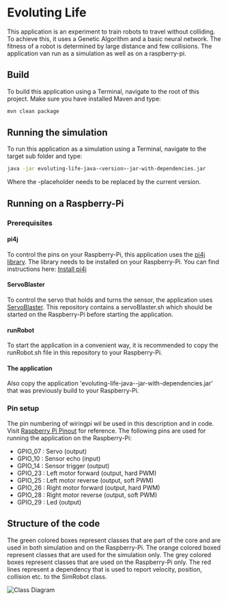 # Evoluting Life
This application is an experiment to train robots to travel without colliding. To achieve this, it uses 
a Genetic Algorithm and a basic neural network. The fitness of a robot is determined by large distance 
and few collisions. The application van run as a simulation as well as on a raspberry-pi.
## Build
To build this application using a Terminal, navigate to the root of this project. Make sure you have 
installed Maven and type:
```bash
mvn clean package
```
## Running the simulation
To run this application as a simulation using a Terminal, navigate to the target
sub folder and type:
```bash
java -jar evoluting-life-java-<version>-jar-with-dependencies.jar
```
Where the <version>-placeholder needs to be replaced by the current version.
## Running on a Raspberry-Pi
### Prerequisites
#### pi4j
To control the pins on your Raspberry-Pi, this application uses the
[pi4j library](http://pi4j.com/index.html). The library needs to be installed on
your Raspberry-Pi. You can find instructions here: [Install pi4j](http://pi4j.com/install.html)
#### ServoBlaster
To control the servo that holds and turns the sensor, the application uses
[ServoBlaster](https://github.com/richardghirst/PiBits/tree/master/ServoBlaster).
This repository contains a servoBlaster.sh which should be started on the Raspberry-Pi before 
starting the application.
#### runRobot
To start the application in a convenient way, it is recommended to copy the runRobot.sh file
in this repository to your Raspberry-Pi.
#### The application
Also copy the application 'evoluting-life-java-<version>-jar-with-dependencies.jar' that
was previously build to your Raspberry-Pi.
### Pin setup
The pin numbering of wiringpi wil be used in this description and in code. Visit
[Raspberry Pi Pinout](http://pinout.xyz/pinout/wiringpi) for reference.
The following pins are used for running the application on the Raspberry-Pi:
* GPIO_07 : Servo               (output)
* GPIO_10 : Sensor echo         (input)
* GPIO_14 : Sensor trigger      (output)
* GPIO_23 : Left motor forward  (output, hard PWM)
* GPIO_25 : Left motor reverse  (output, soft PWM)
* GPIO_26 : Right motor forward (output, hard PWM)
* GPIO_28 : Right motor reverse (output, soft PWM)
* GPIO_29 : Led                 (output)  

## Structure of the code
The green colored boxes represent classes that are part of the core and are used in both simulation
and on the Raspberry-Pi. The orange colored boxed represent classes that are used for the simulation only.
The grey colored boxes represent classes that are used on the Raspberry-Pi only. The red lines represent
a dependency that is used to report velocity, position, collision etc. to the SimRobot class.
 
![Class Diagram](https://docs.google.com/drawings/d/18I7Fg6CTmE0s5LimI8FwSKXlY61ioaHY7mvGooyhNbY/pub?w=1119&h=640)